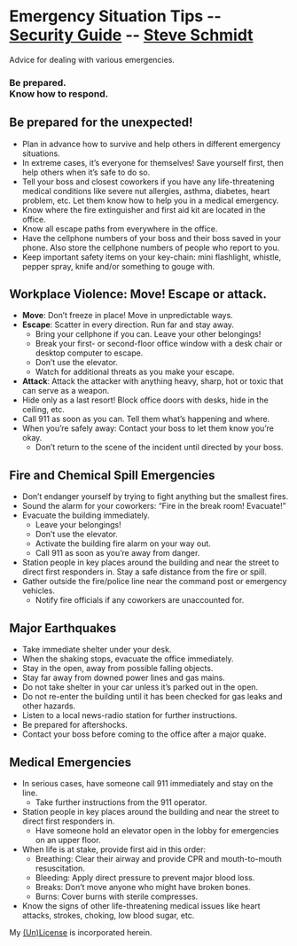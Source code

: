 
# Emergency Situation Tips -- [Security Guide](README.md) -- [Steve Schmidt](https://steve.czmyt.com)
Advice for dealing with various emergencies.

<h3>Be prepared.<br />
Know how to respond.</h3>

## Be prepared for the unexpected!
- Plan in advance how to survive and help others in different emergency situations.
- In extreme cases, it’s everyone for themselves! Save yourself first, then help others when it’s safe to do so.
- Tell your boss and closest coworkers if you have any life-threatening medical conditions like severe nut allergies, asthma, diabetes, heart problem, etc. Let them know how to help you in a medical emergency.
- Know where the fire extinguisher and first aid kit are located in the office.
- Know all escape paths from everywhere in the office.
- Have the cellphone numbers of your boss and their boss saved in your phone. Also store the cellphone numbers of people who report to you.
- Keep important safety items on your key-chain: mini flashlight, whistle, pepper spray, knife and/or something to gouge with.

## Workplace Violence: Move!  Escape or attack.

- **Move**: Don’t freeze in place! Move in unpredictable ways.
- **Escape**: Scatter in every direction. Run far and stay away.
    - Bring your cellphone if you can. Leave your other belongings!
    - Break your first- or second-floor office window with a desk chair or desktop computer to escape.
    - Don’t use the elevator.
    - Watch for additional threats as you make your escape.
- **Attack**: Attack the attacker with anything heavy, sharp, hot or toxic that can serve as a weapon.
- Hide only as a last resort! Block office doors with desks, hide in the ceiling, etc.
- Call 911 as soon as you can. Tell them what’s happening and where.
- When you’re safely away: Contact your boss to let them know you’re okay.
    - Don’t return to the scene of the incident until directed by your boss.

## Fire and Chemical Spill Emergencies
- Don’t endanger yourself by trying to fight anything but the smallest fires.
- Sound the alarm for your coworkers: “Fire in the break room! Evacuate!”
- Evacuate the building immediately.
    - Leave your belongings!
    - Don’t use the elevator.
    - Activate the building fire alarm on your way out.
    - Call 911 as soon as you’re away from danger.
- Station people in key places around the building and near the street to direct first responders in. Stay a safe distance from the fire or spill.
- Gather outside the fire/police line near the command post or emergency vehicles.
    - Notify fire officials if any coworkers are unaccounted for.

## Major Earthquakes
- Take immediate shelter under your desk.
- When the shaking stops, evacuate the office immediately.
- Stay in the open, away from possible falling objects.
- Stay far away from downed power lines and gas mains.
- Do not take shelter in your car unless it’s parked out in the open.
- Do not re-enter the building until it has been checked for gas leaks and other hazards.
- Listen to a local news-radio station for further instructions.
- Be prepared for aftershocks.
- Contact your boss before coming to the office after a major quake.

## Medical Emergencies
- In serious cases, have someone call 911 immediately and stay on the line.
    - Take further instructions from the 911 operator.
- Station people in key places around the building and near the street to direct first responders in.
    - Have someone hold an elevator open in the lobby for emergencies on an upper floor.
- When life is at stake, provide first aid in this order:
    - Breathing: Clear their airway and provide CPR and mouth-to-mouth resuscitation.
    - Bleeding: Apply direct pressure to prevent major blood loss.
    - Breaks: Don’t move anyone who might have broken bones.
    - Burns: Cover burns with sterile compresses.
- Know the signs of other life-threatening medical issues like heart attacks, strokes, choking, low blood sugar, etc.

My [(Un)License](UNLICENSE.md) is incorporated herein.
